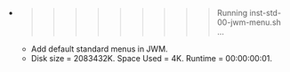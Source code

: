 * >>>>>>>>> Running inst-std-00-jwm-menu.sh ...
  * Add default standard menus in JWM.
  * Disk size = 2083432K. Space Used = 4K. Runtime = 00:00:00:01.
